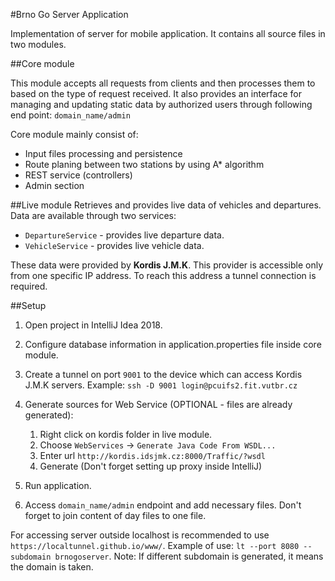 #Brno Go Server Application

Implementation of server for mobile application. It contains all source files in two modules.

##Core module

This module accepts all requests from clients and then processes them to based on the type of request received. 
It also provides an interface for managing and updating static data by authorized users through following end point:
`domain_name/admin`

Core module mainly consist of:

  * Input files processing and persistence
  * Route planing between two stations by using A* algorithm
  * REST service (controllers)
  * Admin section


##Live module
Retrieves and provides live data of vehicles and departures. Data are available through two services:
  * `DepartureService` - provides live departure data.
  * `VehicleService` - provides live vehicle data.

These data were provided by **Kordis J.M.K**. This provider is accessible only from one specific IP address. 
To reach this address a tunnel connection is required.


##Setup
1. Open project in IntelliJ Idea 2018.

2. Configure database information in application.properties file inside core module.

3. Create a tunnel on port `9001` to the device which can access Kordis J.M.K servers. 
Example: `ssh -D 9001 login@pcuifs2.fit.vutbr.cz`

4. Generate sources for Web Service (OPTIONAL - files are already generated):
   1.  Right click on kordis folder in live module.
   2.  Choose `WebServices` → `Generate Java Code From WSDL...`
   3.  Enter url `http://kordis.idsjmk.cz:8000/Traffic/?wsdl`
   4.  Generate (Don't forget setting up proxy inside IntelliJ)

5. Run application.

6. Access `domain_name/admin` endpoint and add necessary files. Don't forget to join content of day files to one file.


For accessing server outside localhost is recommended to use `https://localtunnel.github.io/www/`.
Example of use: `lt --port 8080 --subdomain brnogoserver`. Note: If different subdomain is generated, it means
the domain is taken. 

